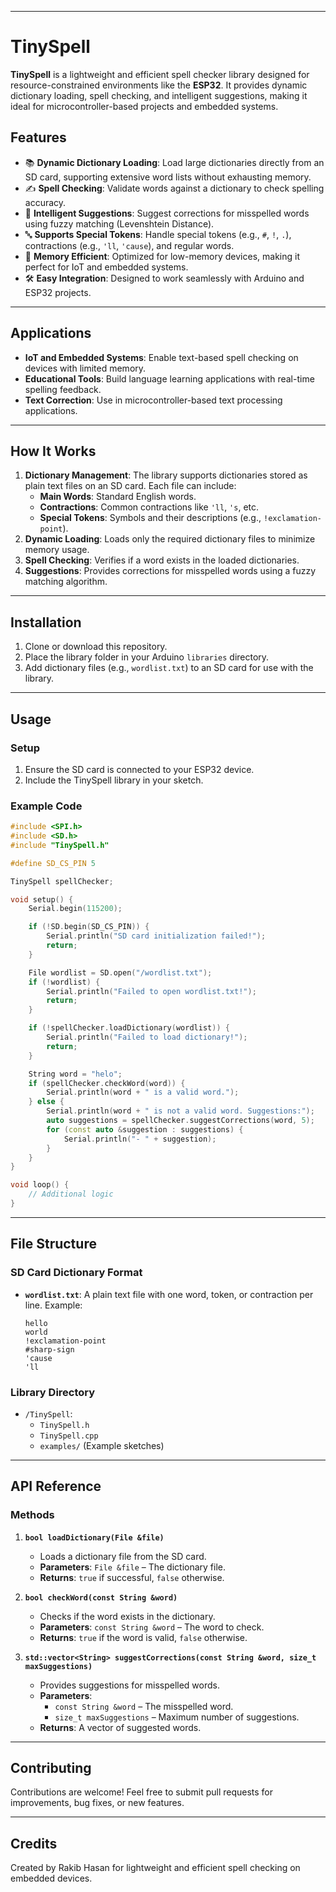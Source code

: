 
---

# **TinySpell**

**TinySpell** is a lightweight and efficient spell checker library designed for resource-constrained environments like the **ESP32**. It provides dynamic dictionary loading, spell checking, and intelligent suggestions, making it ideal for microcontroller-based projects and embedded systems.

## **Features**
- 📚 **Dynamic Dictionary Loading**: Load large dictionaries directly from an SD card, supporting extensive word lists without exhausting memory.
- ✍️ **Spell Checking**: Validate words against a dictionary to check spelling accuracy.
- 🤖 **Intelligent Suggestions**: Suggest corrections for misspelled words using fuzzy matching (Levenshtein Distance).
- 🔤 **Supports Special Tokens**: Handle special tokens (e.g., `#`, `!`, `.`), contractions (e.g., `'ll`, `'cause`), and regular words.
- 💾 **Memory Efficient**: Optimized for low-memory devices, making it perfect for IoT and embedded systems.
- 🛠 **Easy Integration**: Designed to work seamlessly with Arduino and ESP32 projects.

---

## **Applications**
- **IoT and Embedded Systems**: Enable text-based spell checking on devices with limited memory.
- **Educational Tools**: Build language learning applications with real-time spelling feedback.
- **Text Correction**: Use in microcontroller-based text processing applications.

---

## **How It Works**
1. **Dictionary Management**: The library supports dictionaries stored as plain text files on an SD card. Each file can include:
   - **Main Words**: Standard English words.
   - **Contractions**: Common contractions like `'ll`, `'s`, etc.
   - **Special Tokens**: Symbols and their descriptions (e.g., `!exclamation-point`).
2. **Dynamic Loading**: Loads only the required dictionary files to minimize memory usage.
3. **Spell Checking**: Verifies if a word exists in the loaded dictionaries.
4. **Suggestions**: Provides corrections for misspelled words using a fuzzy matching algorithm.

---

## **Installation**
1. Clone or download this repository.
2. Place the library folder in your Arduino `libraries` directory.
3. Add dictionary files (e.g., `wordlist.txt`) to an SD card for use with the library.

---

## **Usage**

### **Setup**
1. Ensure the SD card is connected to your ESP32 device.
2. Include the TinySpell library in your sketch.

### **Example Code**
```cpp
#include <SPI.h>
#include <SD.h>
#include "TinySpell.h"

#define SD_CS_PIN 5

TinySpell spellChecker;

void setup() {
    Serial.begin(115200);

    if (!SD.begin(SD_CS_PIN)) {
        Serial.println("SD card initialization failed!");
        return;
    }

    File wordlist = SD.open("/wordlist.txt");
    if (!wordlist) {
        Serial.println("Failed to open wordlist.txt!");
        return;
    }

    if (!spellChecker.loadDictionary(wordlist)) {
        Serial.println("Failed to load dictionary!");
        return;
    }

    String word = "helo";
    if (spellChecker.checkWord(word)) {
        Serial.println(word + " is a valid word.");
    } else {
        Serial.println(word + " is not a valid word. Suggestions:");
        auto suggestions = spellChecker.suggestCorrections(word, 5);
        for (const auto &suggestion : suggestions) {
            Serial.println("- " + suggestion);
        }
    }
}

void loop() {
    // Additional logic
}
```

---

## **File Structure**
### **SD Card Dictionary Format**
- **`wordlist.txt`**: A plain text file with one word, token, or contraction per line.
  Example:
  ```
  hello
  world
  !exclamation-point
  #sharp-sign
  'cause
  'll
  ```

### **Library Directory**
- `/TinySpell`:
  - `TinySpell.h`
  - `TinySpell.cpp`
  - `examples/` (Example sketches)

---

## **API Reference**

### **Methods**
1. **`bool loadDictionary(File &file)`**
   - Loads a dictionary file from the SD card.
   - **Parameters**: `File &file` – The dictionary file.
   - **Returns**: `true` if successful, `false` otherwise.

2. **`bool checkWord(const String &word)`**
   - Checks if the word exists in the dictionary.
   - **Parameters**: `const String &word` – The word to check.
   - **Returns**: `true` if the word is valid, `false` otherwise.

3. **`std::vector<String> suggestCorrections(const String &word, size_t maxSuggestions)`**
   - Provides suggestions for misspelled words.
   - **Parameters**:
     - `const String &word` – The misspelled word.
     - `size_t maxSuggestions` – Maximum number of suggestions.
   - **Returns**: A vector of suggested words.

---

## **Contributing**
Contributions are welcome! Feel free to submit pull requests for improvements, bug fixes, or new features.

---

## **Credits**
Created by Rakib Hasan for lightweight and efficient spell checking on embedded devices.

